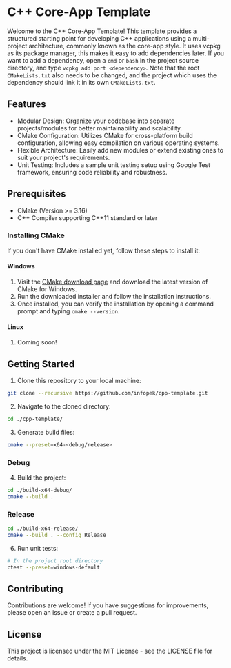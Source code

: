 # C++ Core-App Template
Welcome to the C++ Core-App Template! This template provides a structured starting point for developing C++ applications using a multi-project architecture, commonly known as the core-app style. It uses vcpkg as its package manager, this makes it easy to add dependencies later. If you want to add a dependency, open a `cmd` or `bash` in the project source directory, and type `vcpkg add port <dependency>`. Note that the root `CMakeLists.txt` also needs to be changed, and the project which uses the dependency should link it in its own `CMakeLists.txt`.
## Features
- Modular Design: Organize your codebase into separate projects/modules for better maintainability and scalability.
- CMake Configuration: Utilizes CMake for cross-platform build configuration, allowing easy compilation on various operating systems.
- Flexible Architecture: Easily add new modules or extend existing ones to suit your project's requirements.
- Unit Testing: Includes a sample unit testing setup using Google Test framework, ensuring code reliability and robustness.
## Prerequisites
- CMake (Version >= 3.16)
- C++ Compiler supporting C++11 standard or later
### Installing CMake
If you don't have CMake installed yet, follow these steps to install it:
#### Windows
1. Visit the [CMake download page](https://cmake.org/download/) and download the latest version of CMake for Windows.
2. Run the downloaded installer and follow the installation instructions.
3. Once installed, you can verify the installation by opening a command prompt and typing `cmake --version`.
#### Linux
1. Coming soon!
## Getting Started
1. Clone this repository to your local machine:
```bash
git clone --recursive https://github.com/infopek/cpp-template.git
```
2. Navigate to the cloned directory:
```bash
cd ./cpp-template/
```
3. Generate build files:
```bash
cmake --preset=x64-<debug/release>
```
### Debug
4. Build the project:
```bash
cd ./build-x64-debug/
cmake --build .
```
### Release
```bash
cd ./build-x64-release/
cmake --build . --config Release
```
6. Run unit tests:
```bash
# In the project root directory
ctest --preset=windows-default
```
## Contributing
Contributions are welcome! If you have suggestions for improvements, please open an issue or create a pull request.
## License
This project is licensed under the MIT License - see the LICENSE file for details.
